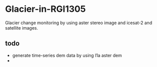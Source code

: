 # Glacier-in-RGI1305
Glacier change monitoring by using aster stereo image and icesat-2 and satellite images.

## todo
- generate time-series dem data by using l1a aster dem
- 

